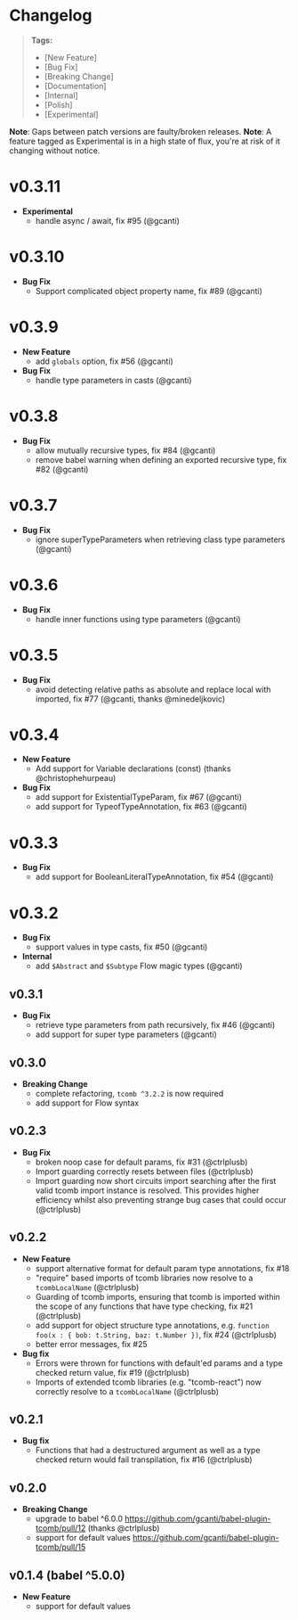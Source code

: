 # Changelog

> **Tags:**
> - [New Feature]
> - [Bug Fix]
> - [Breaking Change]
> - [Documentation]
> - [Internal]
> - [Polish]
> - [Experimental]

**Note**: Gaps between patch versions are faulty/broken releases.
**Note**: A feature tagged as Experimental is in a high state of flux, you're at risk of it changing without notice.

# v0.3.11

- **Experimental**
  - handle async / await, fix #95 (@gcanti)

# v0.3.10

- **Bug Fix**
  - Support complicated object property name, fix #89 (@gcanti)

# v0.3.9

- **New Feature**
  - add `globals` option, fix #56 (@gcanti)
- **Bug Fix**
  - handle type parameters in casts (@gcanti)

# v0.3.8

- **Bug Fix**
  - allow mutually recursive types, fix #84 (@gcanti)
  - remove babel warning when defining an exported recursive type, fix #82 (@gcanti)

# v0.3.7

- **Bug Fix**
  - ignore superTypeParameters when retrieving class type parameters (@gcanti)

# v0.3.6

- **Bug Fix**
  - handle inner functions using type parameters (@gcanti)

# v0.3.5

- **Bug Fix**
  - avoid detecting relative paths as absolute and replace local with imported, fix #77 (@gcanti, thanks @minedeljkovic)

# v0.3.4

- **New Feature**
  - Add support for Variable declarations (const) (thanks @christophehurpeau)
- **Bug Fix**
  - add support for ExistentialTypeParam, fix #67 (@gcanti)
  - add support for TypeofTypeAnnotation, fix #63 (@gcanti)

# v0.3.3

- **Bug Fix**
  - add support for BooleanLiteralTypeAnnotation, fix #54 (@gcanti)

# v0.3.2

- **Bug Fix**
  - support values in type casts, fix #50 (@gcanti)
- **Internal**
  - add `$Abstract` and `$Subtype` Flow magic types (@gcanti)

## v0.3.1

- **Bug Fix**
  - retrieve type parameters from path recursively, fix #46 (@gcanti)
  - add support for super type parameters (@gcanti)

## v0.3.0

- **Breaking Change**
  - complete refactoring, `tcomb ^3.2.2` is now required
  - add support for Flow syntax

## v0.2.3

- **Bug Fix**
  - broken noop case for default params, fix #31 (@ctrlplusb)
  - Import guarding correctly resets between files (@ctrlplusb)
  - Import guarding now short circuits import searching after the first valid tcomb import instance is resolved. This provides higher efficiency whilst also preventing strange bug cases that could occur (@ctrlplusb)

## v0.2.2

- **New Feature**
  - support alternative format for default param type annotations, fix #18
  - "require" based imports of tcomb libraries now resolve to a `tcombLocalName` (@ctrlplusb)
  - Guarding of tcomb imports, ensuring that tcomb is imported within the scope of any functions that have type checking, fix #21 (@ctrlplusb)
  - add support for object structure type annotations, e.g. `function foo(x : { bob: t.String, baz: t.Number })`, fix #24 (@ctrlplusb)
  - better error messages, fix #25
- **Bug fix**
  - Errors were thrown for functions with default'ed params and a type checked return value, fix #19 (@ctrlplusb)
  - Imports of extended tcomb libraries (e.g. "tcomb-react") now correctly resolve to a `tcombLocalName` (@ctrlplusb)

## v0.2.1

- **Bug fix**
  - Functions that had a destructured argument as well as a type checked return would fail transpilation, fix #16 (@ctrlplusb)

## v0.2.0

- **Breaking Change**
    - upgrade to babel ^6.0.0 https://github.com/gcanti/babel-plugin-tcomb/pull/12 (thanks @ctrlplusb)
    - support for default values https://github.com/gcanti/babel-plugin-tcomb/pull/15

## v0.1.4 (babel ^5.0.0)

- **New Feature**
    - support for default values

